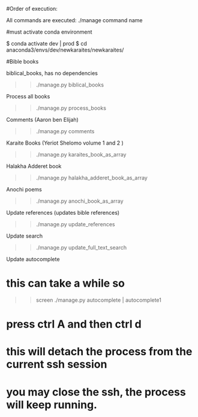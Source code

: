 #Order of execution:

All commands are executed: ./manage command name

#must activate conda environment

$ conda activate dev | prod
$ cd anaconda3/envs/dev/newkaraites/newkaraites/

#Bible books

biblical_books, has no dependencies


>> ./manage.py biblical_books

Process all books

>>./manage.py process_books
  
Comments (Aaron ben Elijah)

>> ./manage.py comments

Karaite Books (Yeriot Shelomo volume 1 and 2 )

>> ./manage.py karaites_book_as_array

Halakha Adderet book

>> ./manage.py halakha_adderet_book_as_array

Anochi poems

>> ./manage.py anochi_book_as_array

Update references (updates bible references)

>> ./manage.py update_references
 
Update search

>> ./manage.py update_full_text_search


Update autocomplete
# this can take a while so 
>> screen
>>./manage.py autocomplete | autocomplete1
# press ctrl A and then ctrl d
# this will detach the process from the current ssh session
# you may close the ssh, the process will keep running.

